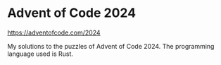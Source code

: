 # Advent of Code 2024
https://adventofcode.com/2024

My solutions to the puzzles of Advent of Code 2024. The programming language used is Rust.
